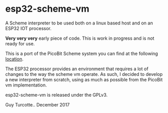 # esp32-scheme-vm

A Scheme interpreter to be used both on a linux based host and on an ESP32 IOT processor.

**__Very very very__** early piece of code. This is work in progress and is not ready for use.

This is a port of the PicoBit Scheme system you can find at the following
[location](https://github.com/stamourv/picobit).

The ESP32 processor provides an environment that requires a lot of changes to
the way the scheme vm operate. As such, I decided to develop a new interpreter
from scratch, using as much as possible from the PicoBit vm implementation.


esp32-scheme-vm is released under the GPLv3.

Guy Turcotte..
December 2017
